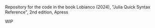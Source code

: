 Repository for the code in the book Lobianco (2024), "Julia Quick Syntax Reference", 2nd edition, Apress

WIP
